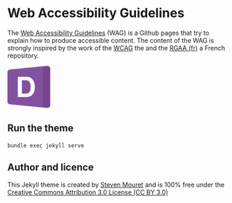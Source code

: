 # Web Accessibility Guidelines

The [Web Accessibility Guidelines](https://stevenmouret.github.io/web-accessibility-guidelines/) (WAG) is a Github pages that try to explain how to produce accessible content.
The content of the WAG is strongly inspired by the work of the [WCAG](https://www.w3.org/WAI/standards-guidelines/wcag/) the  and the [RGAA (fr)](https://www.numerique.gouv.fr/publications/rgaa-accessibilite/) a French repository.

<img src="./favicon.svg" width="96" alt="">

## Run the theme
```
bundle exec jekyll serve
```

## Author and licence
This Jekyll theme is created by [Steven Mouret](https://twitter.com/stevenmouret) and is 100% free under the [Creative Commons Attribution 3.0 License (CC BY 3.0)](http://creativecommons.org/licenses/by/3.0/)

